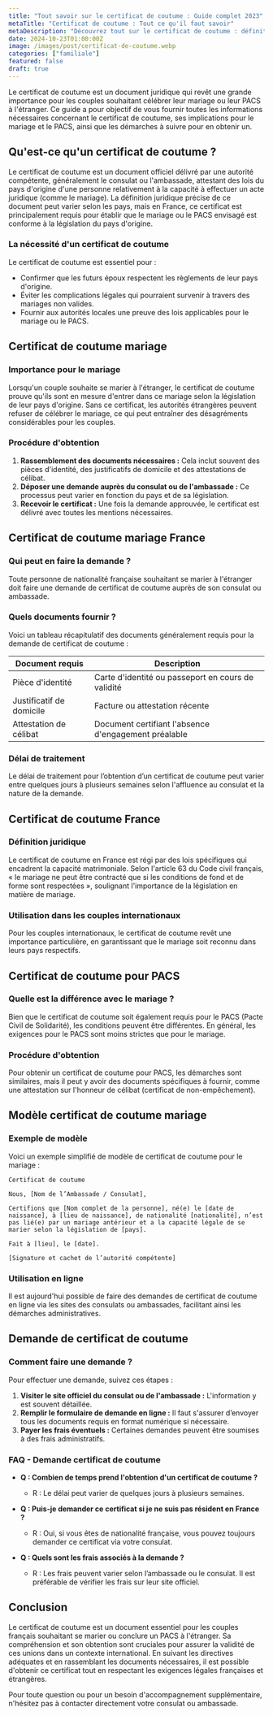 ```yaml
---
title: "Tout savoir sur le certificat de coutume : Guide complet 2023"
metaTitle: "Certificat de coutume : Tout ce qu'il faut savoir"
metaDescription: "Découvrez tout sur le certificat de coutume : définition, mariage, PACS, et demandes en ligne."
date: 2024-10-23T01:00:00Z
image: /images/post/certificat-de-coutume.webp
categories: ["familiale"]
featured: false
draft: true
---
```


Le certificat de coutume est un document juridique qui revêt une grande importance pour les couples souhaitant célébrer leur mariage ou leur PACS à l'étranger. Ce guide a pour objectif de vous fournir toutes les informations nécessaires concernant le certificat de coutume, ses implications pour le mariage et le PACS, ainsi que les démarches à suivre pour en obtenir un. 

## Qu'est-ce qu'un certificat de coutume ?

Le certificat de coutume est un document officiel délivré par une autorité compétente, généralement le consulat ou l'ambassade, attestant des lois du pays d'origine d'une personne relativement à la capacité à effectuer un acte juridique (comme le mariage). La définition juridique précise de ce document peut varier selon les pays, mais en France, ce certificat est principalement requis pour établir que le mariage ou le PACS envisagé est conforme à la législation du pays d'origine.

### La nécessité d'un certificat de coutume

Le certificat de coutume est essentiel pour :

- Confirmer que les futurs époux respectent les règlements de leur pays d'origine.
- Éviter les complications légales qui pourraient survenir à travers des mariages non valides.
- Fournir aux autorités locales une preuve des lois applicables pour le mariage ou le PACS.

## Certificat de coutume mariage

### Importance pour le mariage

Lorsqu'un couple souhaite se marier à l'étranger, le certificat de coutume prouve qu'ils sont en mesure d'entrer dans ce mariage selon la législation de leur pays d'origine. Sans ce certificat, les autorités étrangères peuvent refuser de célébrer le mariage, ce qui peut entraîner des désagréments considérables pour les couples.

### Procédure d'obtention

1. **Rassemblement des documents nécessaires :** Cela inclut souvent des pièces d'identité, des justificatifs de domicile et des attestations de célibat.
2. **Déposer une demande auprès du consulat ou de l'ambassade :** Ce processus peut varier en fonction du pays et de sa législation.
3. **Recevoir le certificat :** Une fois la demande approuvée, le certificat est délivré avec toutes les mentions nécessaires.

## Certificat de coutume mariage France

### Qui peut en faire la demande ?

Toute personne de nationalité française souhaitant se marier à l'étranger doit faire une demande de certificat de coutume auprès de son consulat ou ambassade.

### Quels documents fournir ?

Voici un tableau récapitulatif des documents généralement requis pour la demande de certificat de coutume :

| Document requis          | Description                                   |
|--------------------------|-----------------------------------------------|
| Pièce d'identité         | Carte d'identité ou passeport en cours de validité |
| Justificatif de domicile | Facture ou attestation récente                 |
| Attestation de célibat   | Document certifiant l'absence d'engagement préalable |

### Délai de traitement

Le délai de traitement pour l’obtention d’un certificat de coutume peut varier entre quelques jours à plusieurs semaines selon l'affluence au consulat et la nature de la demande.

## Certificat de coutume France

### Définition juridique

Le certificat de coutume en France est régi par des lois spécifiques qui encadrent la capacité matrimoniale. Selon l'article 63 du Code civil français, « le mariage ne peut être contracté que si les conditions de fond et de forme sont respectées », soulignant l'importance de la législation en matière de mariage.

### Utilisation dans les couples internationaux

Pour les couples internationaux, le certificat de coutume revêt une importance particulière, en garantissant que le mariage soit reconnu dans leurs pays respectifs.

## Certificat de coutume pour PACS

### Quelle est la différence avec le mariage ?

Bien que le certificat de coutume soit également requis pour le PACS (Pacte Civil de Solidarité), les conditions peuvent être différentes. En général, les exigences pour le PACS sont moins strictes que pour le mariage.

### Procédure d'obtention

Pour obtenir un certificat de coutume pour PACS, les démarches sont similaires, mais il peut y avoir des documents spécifiques à fournir, comme une attestation sur l'honneur de célibat (certificat de non-empêchement).

## Modèle certificat de coutume mariage

### Exemple de modèle

Voici un exemple simplifié de modèle de certificat de coutume pour le mariage :

```
Certificat de coutume

Nous, [Nom de l’Ambassade / Consulat],

Certifions que [Nom complet de la personne], né(e) le [date de naissance], à [lieu de naissance], de nationalité [nationalité], n’est pas lié(e) par un mariage antérieur et a la capacité légale de se marier selon la législation de [pays].

Fait à [lieu], le [date].

[Signature et cachet de l’autorité compétente]
```

### Utilisation en ligne

Il est aujourd'hui possible de faire des demandes de certificat de coutume en ligne via les sites des consulats ou ambassades, facilitant ainsi les démarches administratives.

## Demande de certificat de coutume 

### Comment faire une demande ?

Pour effectuer une demande, suivez ces étapes :

1. **Visiter le site officiel du consulat ou de l'ambassade :** L'information y est souvent détaillée.
2. **Remplir le formulaire de demande en ligne :** Il faut s'assurer d’envoyer tous les documents requis en format numérique si nécessaire.
3. **Payer les frais éventuels :** Certaines demandes peuvent être soumises à des frais administratifs.

### FAQ - Demande certificat de coutume

- **Q : Combien de temps prend l'obtention d'un certificat de coutume ?**
  - R : Le délai peut varier de quelques jours à plusieurs semaines.

- **Q : Puis-je demander ce certificat si je ne suis pas résident en France ?**
  - R : Oui, si vous êtes de nationalité française, vous pouvez toujours demander ce certificat via votre consulat.

- **Q : Quels sont les frais associés à la demande ?**
  - R : Les frais peuvent varier selon l’ambassade ou le consulat. Il est préférable de vérifier les frais sur leur site officiel.

## Conclusion

Le certificat de coutume est un document essentiel pour les couples français souhaitant se marier ou conclure un PACS à l'étranger. Sa compréhension et son obtention sont cruciales pour assurer la validité de ces unions dans un contexte international. En suivant les directives adéquates et en rassemblant les documents nécessaires, il est possible d'obtenir ce certificat tout en respectant les exigences légales françaises et étrangères. 

Pour toute question ou pour un besoin d'accompagnement supplémentaire, n'hésitez pas à contacter directement votre consulat ou ambassade.